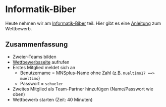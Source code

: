 # Informatik-Biber

Heute nehmen wir am [Informatik-Biber](https://bwinf.de/informatik-biber/) teil.
Hier gibt es eine  [Anleitung](https://bwinf.de/fileadmin/Biber/2019/Schueleranleitung.pdf) zum Wettbewerb.

## Zusammenfassung

* Zweier-Teams bilden
* [Wettbewerbsseite](https://wettbewerb.informatik-biber.de/) aufrufen
* Erstes Mitglied meldet sich an
    - Benutzername = MNSplus-Name ohne Zahl (z.B. `mueltimo17 ==> mueltimo`)
    - Passwort = `schueler`
* Zweites Mitglied als Team-Partner hinzufügen (Name/Passwort wie oben)
* Wettbewerb starten (Zeit: 40 Minuten)

